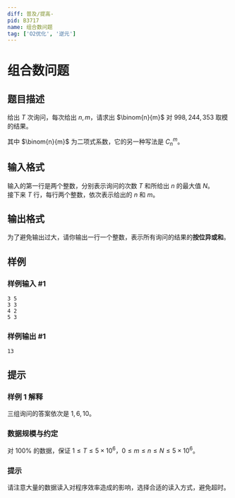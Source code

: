 ```yaml
---
diff: 普及/提高-
pid: B3717
name: 组合数问题
tag: ['O2优化', '逆元']
---
```

# 组合数问题
## 题目描述

给出 $T$ 次询问，每次给出 $n,m$，请求出 $\binom{n}{m}$ 对 $998,244,353$ 取模的结果。

其中 $\binom{n}{m}$ 为二项式系数，它的另一种写法是 $C_n^m$。
## 输入格式

输入的第一行是两个整数，分别表示询问的次数 $T$ 和所给出 $n$ 的最大值 $N$。  
接下来 $T$ 行，每行两个整数，依次表示给出的 $n$ 和 $m$。
## 输出格式

为了避免输出过大，请你输出一行一个整数，表示所有询问的结果的**按位异或和**。
## 样例

### 样例输入 #1
```
3 5
3 3
4 2
5 3
```
### 样例输出 #1
```
13
```
## 提示

### 样例 1 解释

三组询问的答案依次是 $1, 6, 10$。

### 数据规模与约定

对 $100\%$ 的数据，保证 $1 \leq T \leq 5 \times 10^6$，$0 \leq m \leq n \leq N \leq 5 \times 10^6$。

### 提示

请注意大量的数据读入对程序效率造成的影响，选择合适的读入方式，避免超时。
